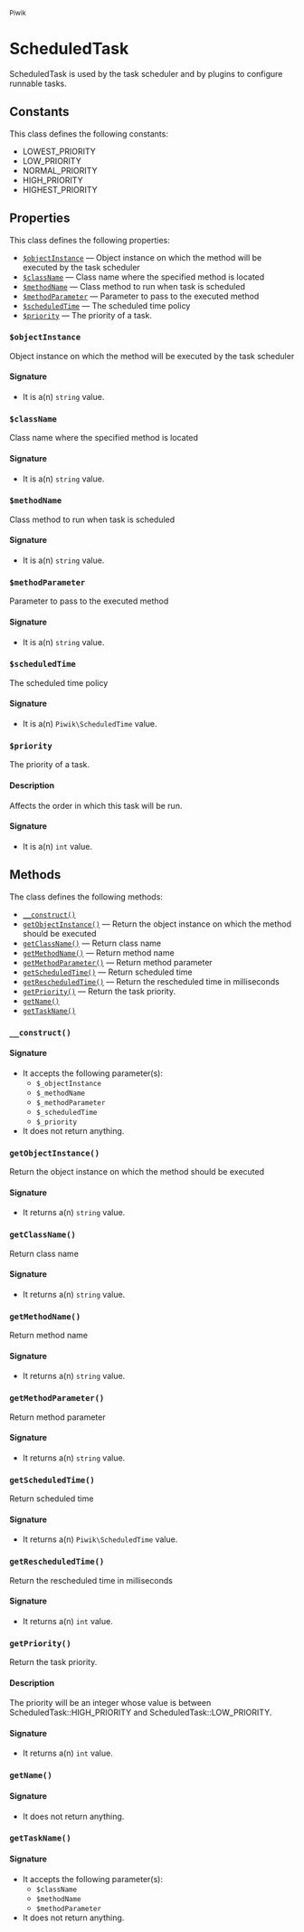 <small>Piwik</small>

ScheduledTask
=============

ScheduledTask is used by the task scheduler and by plugins to configure runnable tasks.


Constants
---------

This class defines the following constants:

- LOWEST_PRIORITY
- LOW_PRIORITY
- NORMAL_PRIORITY
- HIGH_PRIORITY
- HIGHEST_PRIORITY

Properties
----------

This class defines the following properties:

- [`$objectInstance`](#$objectinstance) &mdash; Object instance on which the method will be executed by the task scheduler
- [`$className`](#$classname) &mdash; Class name where the specified method is located
- [`$methodName`](#$methodname) &mdash; Class method to run when task is scheduled
- [`$methodParameter`](#$methodparameter) &mdash; Parameter to pass to the executed method
- [`$scheduledTime`](#$scheduledtime) &mdash; The scheduled time policy
- [`$priority`](#$priority) &mdash; The priority of a task.

<a name="objectinstance" id="objectinstance"></a>
### `$objectInstance`

Object instance on which the method will be executed by the task scheduler

#### Signature

- It is a(n) `string` value.

<a name="classname" id="classname"></a>
### `$className`

Class name where the specified method is located

#### Signature

- It is a(n) `string` value.

<a name="methodname" id="methodname"></a>
### `$methodName`

Class method to run when task is scheduled

#### Signature

- It is a(n) `string` value.

<a name="methodparameter" id="methodparameter"></a>
### `$methodParameter`

Parameter to pass to the executed method

#### Signature

- It is a(n) `string` value.

<a name="scheduledtime" id="scheduledtime"></a>
### `$scheduledTime`

The scheduled time policy

#### Signature

- It is a(n) `Piwik\ScheduledTime` value.

<a name="priority" id="priority"></a>
### `$priority`

The priority of a task.

#### Description

Affects the order in which this task will be run.

#### Signature

- It is a(n) `int` value.

Methods
-------

The class defines the following methods:

- [`__construct()`](#__construct)
- [`getObjectInstance()`](#getobjectinstance) &mdash; Return the object instance on which the method should be executed
- [`getClassName()`](#getclassname) &mdash; Return class name
- [`getMethodName()`](#getmethodname) &mdash; Return method name
- [`getMethodParameter()`](#getmethodparameter) &mdash; Return method parameter
- [`getScheduledTime()`](#getscheduledtime) &mdash; Return scheduled time
- [`getRescheduledTime()`](#getrescheduledtime) &mdash; Return the rescheduled time in milliseconds
- [`getPriority()`](#getpriority) &mdash; Return the task priority.
- [`getName()`](#getname)
- [`getTaskName()`](#gettaskname)

<a name="__construct" id="__construct"></a>
### `__construct()`

#### Signature

- It accepts the following parameter(s):
    - `$_objectInstance`
    - `$_methodName`
    - `$_methodParameter`
    - `$_scheduledTime`
    - `$_priority`
- It does not return anything.

<a name="getobjectinstance" id="getobjectinstance"></a>
### `getObjectInstance()`

Return the object instance on which the method should be executed

#### Signature

- It returns a(n) `string` value.

<a name="getclassname" id="getclassname"></a>
### `getClassName()`

Return class name

#### Signature

- It returns a(n) `string` value.

<a name="getmethodname" id="getmethodname"></a>
### `getMethodName()`

Return method name

#### Signature

- It returns a(n) `string` value.

<a name="getmethodparameter" id="getmethodparameter"></a>
### `getMethodParameter()`

Return method parameter

#### Signature

- It returns a(n) `string` value.

<a name="getscheduledtime" id="getscheduledtime"></a>
### `getScheduledTime()`

Return scheduled time

#### Signature

- It returns a(n) `Piwik\ScheduledTime` value.

<a name="getrescheduledtime" id="getrescheduledtime"></a>
### `getRescheduledTime()`

Return the rescheduled time in milliseconds

#### Signature

- It returns a(n) `int` value.

<a name="getpriority" id="getpriority"></a>
### `getPriority()`

Return the task priority.

#### Description

The priority will be an integer whose value is
between ScheduledTask::HIGH_PRIORITY and ScheduledTask::LOW_PRIORITY.

#### Signature

- It returns a(n) `int` value.

<a name="getname" id="getname"></a>
### `getName()`

#### Signature

- It does not return anything.

<a name="gettaskname" id="gettaskname"></a>
### `getTaskName()`

#### Signature

- It accepts the following parameter(s):
    - `$className`
    - `$methodName`
    - `$methodParameter`
- It does not return anything.

